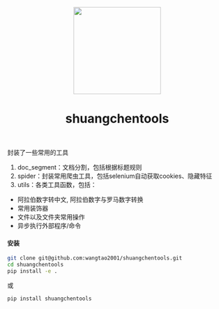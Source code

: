 <p align="center">
<img src="assets/icon.png" width="200"  alt="">
</p>

<div align="center">
<h1>shuangchentools</h1>
</div>
<p align="center">
<img alt="" src="https://img.shields.io/badge/release-v0.0.5-brightgreen" style="display: inline-block;" />
<img alt="" src="https://img.shields.io/badge/project-open-brightgreen" style="display: inline-block;" />
</p>



封装了一些常用的工具

1. doc_segment：文档分割，包括根据标题规则
2. spider：封装常用爬虫工具，包括selenium自动获取cookies、隐藏特征
3. utils：各类工具函数，包括：
 - 阿拉伯数字转中文, 阿拉伯数字与罗马数字转换
 - 常用装饰器
 - 文件以及文件夹常用操作
 - 异步执行外部程序/命令

#### 安装

```bash
git clone git@github.com:wangtao2001/shuangchentools.git
cd shuangchentools
pip install -e .
```

或

```bash
pip install shuangchentools
```
